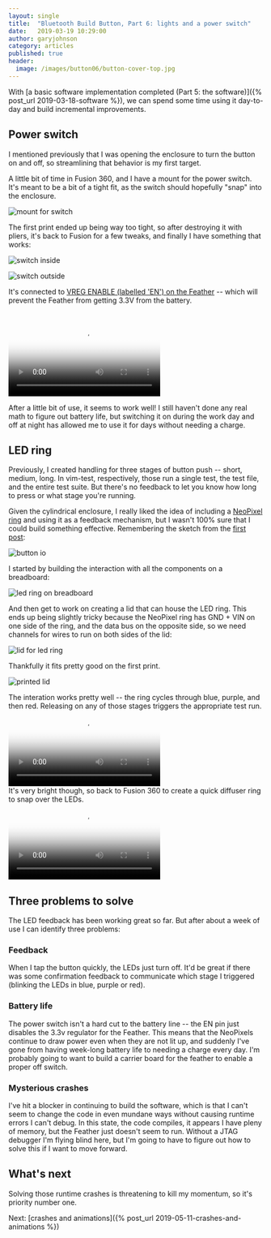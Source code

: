 ```yaml
---
layout: single
title:  "Bluetooth Build Button, Part 6: lights and a power switch"
date:   2019-03-19 10:29:00
author: garyjohnson
category: articles
published: true
header:
  image: /images/button06/button-cover-top.jpg
---
```


With [a basic software implementation completed (Part 5: the software)]({% post_url 2019-03-18-software %}), we can spend some time using it day-to-day and build incremental improvements.

## Power switch

I mentioned previously that I was opening the enclosure to turn the button on and off, so streamlining that behavior is my first target.

A little bit of time in Fusion 360, and I have a mount for the power switch. It's meant to be a bit of a tight fit, as the switch should hopefully "snap" into the enclosure.

![mount for switch](/images/button06/switch-model.gif)

The first print ended up being way too tight, so after destroying it with pliers, it's back to Fusion for a few tweaks, and finally I have something that works:

![switch inside](/images/button06/switch-inside.jpg) 


![switch outside](/images/button06/switch-outside.jpg)

It's connected to [VREG ENABLE (labelled 'EN') on the Feather](https://learn.adafruit.com/assets/43921) -- which will prevent the Feather from getting 3.3V from the battery.

<br>
<video controls="controls" name="switch" src="/images/button06/switch.mp4" poster="/images/button06/switch-thumbnail.jpg" preload="auto"></video>
<br>

After a little bit of use, it seems to work well! I still haven't done any real math to figure out battery life, but switching it on during the work day and off at night has allowed me to use it for days without needing a charge.

## LED ring

Previously, I created handling for three stages of button push -- short, medium, long. In vim-test, respectively, those run a single test, the test file, and the entire test suite. But there's no feedback to let you know how long to press or what stage you're running.

Given the cylindrical enclosure, I really liked the idea of including a [NeoPixel ring](https://www.adafruit.com/product/1586) and using it as a feedback mechanism, but I wasn't 100% sure that I could build something effective. Remembering the sketch from the [first post](/articles/new-project): 

![button io](/images/button06/button-io.jpg)

I started by building the interaction with all the components on a breadboard:

![led ring on breadboard](/images/button06/led-breadboard.jpg)

And then get to work on creating a lid that can house the LED ring. This ends up being slightly tricky because the NeoPixel ring has GND + VIN on one side of the ring, and the data bus on the opposite side, so we need channels for wires to run on both sides of the lid:

![lid for led ring](/images/button06/led-lid.gif)

Thankfully it fits pretty good on the first print.

![printed lid](/images/button06/led-in-lid.jpg)

The interation works pretty well -- the ring cycles through blue, purple, and then red. Releasing on any of those stages triggers the appropriate test run.
<br>
<video controls="controls" name="leds bright" src="/images/button06/leds-bright.mp4" poster="/images/button06/leds-bright-thumbnail.jpg" preload="auto"></video>
<br>
It's very bright though, so back to Fusion 360 to create a quick diffuser ring to snap over the LEDs.
<br>
<video controls="controls" name="leds diffuser" src="/images/button06/led-diffuser.mp4" poster="/images/button06/led-diffuser-thumbnail.jpg" preload="auto"></video>
<br>

## Three problems to solve

The LED feedback has been working great so far. But after about a week of use I can identify three problems:

### Feedback

When I tap the button quickly, the LEDs just turn off. It'd be great if there was some confirmation feedback to communicate which stage I triggered (blinking the LEDs in blue, purple or red).

### Battery life

The power switch isn't a hard cut to the battery line -- the EN pin just disables the 3.3v regulator for the Feather. This means that the NeoPixels continue to draw power even when they are not lit up, and suddenly I've gone from having week-long battery life to needing a charge every day. I'm probably going to want to build a carrier board for the feather to enable a proper off switch.

### Mysterious crashes

I've hit a blocker in continuing to build the software, which is that I can't seem to change the code in even mundane ways without causing runtime errors I can't debug. In this state, the code compiles, it appears I have pleny of memory, but the Feather just doesn't seem to run. Without a JTAG debugger I'm flying blind here, but I'm going to have to figure out how to solve this if I want to move forward.

## What's next

Solving those runtime crashes is threatening to kill my momentum, so it's priority number one.

Next: [crashes and animations]({% post_url 2019-05-11-crashes-and-animations %})

